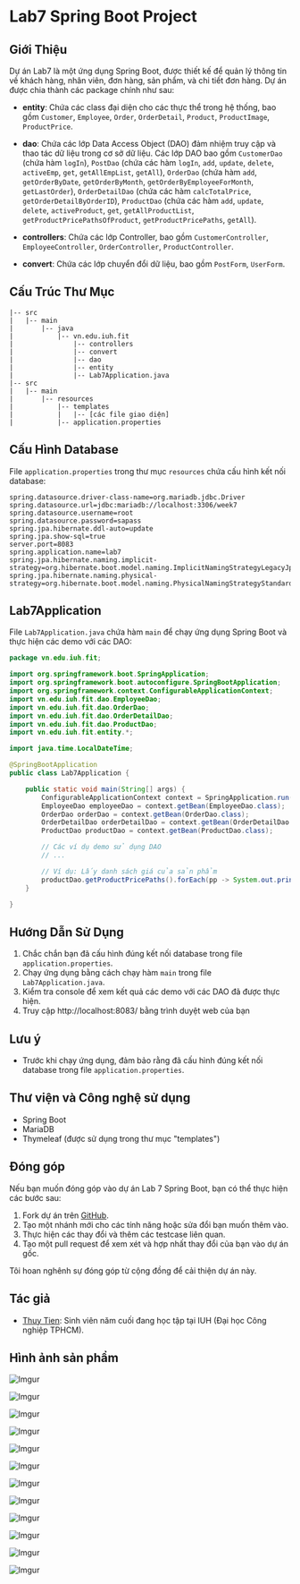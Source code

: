 # Lab7 Spring Boot Project

## Giới Thiệu
Dự án Lab7 là một ứng dụng Spring Boot, được thiết kế để quản lý thông tin về khách hàng, nhân viên, đơn hàng, sản phẩm, và chi tiết đơn hàng. Dự án được chia thành các package chính như sau:

- **entity**: Chứa các class đại diện cho các thực thể trong hệ thống, bao gồm `Customer`, `Employee`, `Order`, `OrderDetail`, `Product`, `ProductImage`, `ProductPrice`.

- **dao**: Chứa các lớp Data Access Object (DAO) đảm nhiệm truy cập và thao tác dữ liệu trong cơ sở dữ liệu. Các lớp DAO bao gồm `CustomerDao` (chứa hàm `logIn`), `PostDao` (chứa các hàm `logIn`, `add`, `update`, `delete`, `activeEmp`, `get`, `getAllEmpList`, `getAll`), `OrderDao` (chứa hàm `add`, `getOrderByDate`, `getOrderByMonth`, `getOrderByEmployeeForMonth`, `getLastOrder`), `OrderDetailDao` (chứa các hàm `calcTotalPrice`, `getOrderDetailByOrderID`), `ProductDao` (chứa các hàm `add`, `update`, `delete`, `activeProduct`, `get`, `getAllProductList`, `getProductPricePathsOfProduct`, `getProductPricePaths`, `getAll`).

- **controllers**: Chứa các lớp Controller, bao gồm `CustomerController`, `EmployeeController`, `OrderController`, `ProductController`.

- **convert**: Chứa các lớp chuyển đổi dữ liệu, bao gồm `PostForm`, `UserForm`.

## Cấu Trúc Thư Mục
```
|-- src
|   |-- main
|       |-- java
|           |-- vn.edu.iuh.fit
|               |-- controllers
|               |-- convert
|               |-- dao
|               |-- entity
|               |-- Lab7Application.java
|-- src
|   |-- main
|       |-- resources
|           |-- templates
|           |   |-- [các file giao diện]
|           |-- application.properties
```

## Cấu Hình Database
File `application.properties` trong thư mục `resources` chứa cấu hình kết nối database:

```properties
spring.datasource.driver-class-name=org.mariadb.jdbc.Driver
spring.datasource.url=jdbc:mariadb://localhost:3306/week7
spring.datasource.username=root
spring.datasource.password=sapass
spring.jpa.hibernate.ddl-auto=update
spring.jpa.show-sql=true
server.port=8083
spring.application.name=lab7
spring.jpa.hibernate.naming.implicit-strategy=org.hibernate.boot.model.naming.ImplicitNamingStrategyLegacyJpaImpl
spring.jpa.hibernate.naming.physical-strategy=org.hibernate.boot.model.naming.PhysicalNamingStrategyStandardImpl
```

## Lab7Application
File `Lab7Application.java` chứa hàm `main` để chạy ứng dụng Spring Boot và thực hiện các demo với các DAO:

```java
package vn.edu.iuh.fit;

import org.springframework.boot.SpringApplication;
import org.springframework.boot.autoconfigure.SpringBootApplication;
import org.springframework.context.ConfigurableApplicationContext;
import vn.edu.iuh.fit.dao.EmployeeDao;
import vn.edu.iuh.fit.dao.OrderDao;
import vn.edu.iuh.fit.dao.OrderDetailDao;
import vn.edu.iuh.fit.dao.ProductDao;
import vn.edu.iuh.fit.entity.*;

import java.time.LocalDateTime;

@SpringBootApplication
public class Lab7Application {

    public static void main(String[] args) {
        ConfigurableApplicationContext context = SpringApplication.run(Lab7Application.class, args);
        EmployeeDao employeeDao = context.getBean(EmployeeDao.class);
        OrderDao orderDao = context.getBean(OrderDao.class);
        OrderDetailDao orderDetailDao = context.getBean(OrderDetailDao.class);
        ProductDao productDao = context.getBean(ProductDao.class);

        // Các ví dụ demo sử dụng DAO
        // ...

        // Ví dụ: Lấy danh sách giá của sản phẩm
        productDao.getProductPricePaths().forEach(pp -> System.out.println(pp.toString()));
    }

}

```

## Hướng Dẫn Sử Dụng
1. Chắc chắn bạn đã cấu hình đúng kết nối database trong file `application.properties`.
2. Chạy ứng dụng bằng cách chạy hàm `main` trong file `Lab7Application.java`.
3. Kiểm tra console để xem kết quả các demo với các DAO đã được thực hiện.
4. Truy cập http://localhost:8083/ bằng trình duyệt web của bạn 

## Lưu ý

- Trước khi chạy ứng dụng, đảm bảo rằng đã cấu hình đúng kết nối database trong file `application.properties`.

## Thư viện và Công nghệ sử dụng

- Spring Boot
- MariaDB
- Thymeleaf (được sử dụng trong thư mục "templates")

## Đóng góp

Nếu bạn muốn đóng góp vào dự án Lab 7 Spring Boot, bạn có thể thực hiện các bước sau:

1. Fork dự án trên [GitHub](https://github.com/ThuyTien2111/www_lab7).
2. Tạo một nhánh mới cho các tính năng hoặc sửa đổi bạn muốn thêm vào.
3. Thực hiện các thay đổi và thêm các testcase liên quan.
4. Tạo một pull request để xem xét và hợp nhất thay đổi của bạn vào dự án gốc.

Tôi hoan nghênh sự đóng góp từ cộng đồng để cải thiện dự án này.

## Tác giả

- [Thuy Tien](https://github.com/ThuyTien2111): Sinh viên năm cuối đang học tập tại IUH (Đại học Công nghiệp TPHCM).

## Hình ảnh sản phẩm
![Imgur](https://i.imgur.com/uUPuTzY.png)

![Imgur](https://i.imgur.com/B57eNrS.png)

![Imgur](https://i.imgur.com/bt2ByCT.png)

![Imgur](https://i.imgur.com/Vx5s7FJ.png)

![Imgur](https://i.imgur.com/NbfMmmc.png)

![Imgur](https://i.imgur.com/WDghNV2.png)

![Imgur](https://i.imgur.com/jTTFS3N.png)

![Imgur](https://i.imgur.com/nUj04zc.png)

![Imgur](https://i.imgur.com/IB17HR9.png)

![Imgur](https://i.imgur.com/nXsRh5w.png)

![Imgur](https://i.imgur.com/FJM6sYR.png)

![Imgur](https://i.imgur.com/AA6RnqH.png)


